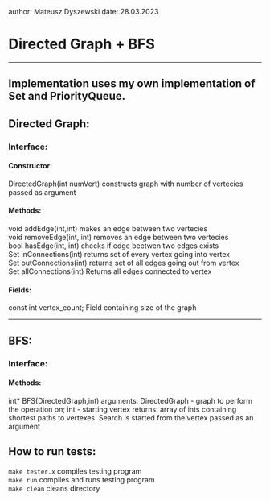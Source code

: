 author: Mateusz Dyszewski
date: 28.03.2023
# Directed Graph + BFS
-----------------------------------
Implementation uses my own implementation of Set and PriorityQueue.
--------------------------------------
## Directed Graph:
### Interface:
#### Constructor:
DirectedGraph(int numVert) constructs graph with number of vertecies passed as argument
#### Methods:
void addEdge(int,int) makes an edge between two vertecies\
void removeEdge(int, int) removes an edge between two vertecies\
bool hasEdge(int, int) checks if edge beetwen two edges exists\
Set<int> inConnections(int) returns set of every vertex going into vertex\
Set<int> outConnections(int) returns set of all edges going out from vertex\
Set<int> allConnections(int) Returns all edges connected to vertex
#### Fields:
const int vertex_count; Field containing size of the graph
    
----------------------------------------
## BFS:
### Interface:
#### Methods: 
int* BFS(DirectedGraph,int)
    arguments: DirectedGraph - graph to perform the operation on; int - starting vertex
    returns: array of ints containing shortest paths to vertexes. Search is started from the vertex passed as an argument
## How to run tests:
`make tester.x` compiles testing program  
`make run` compiles and runs testing program  
`make clean` cleans directory  
